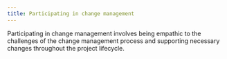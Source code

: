 ```yaml
---
title: Participating in change management
---
```

Participating in change management involves being empathic to the challenges of the change management process and supporting necessary changes throughout the project lifecycle.